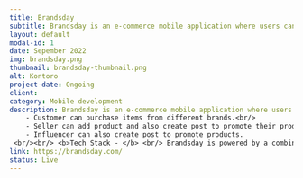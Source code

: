 ```yaml
---
title: Brandsday
subtitle: Brandsday is an e-commerce mobile application where users can purchase items from different brands.
layout: default
modal-id: 1
date: Sepember 2022
img: brandsday.png
thumbnail: brandsday-thumbnail.png
alt: Kontoro
project-date: Ongoing
client: 
category: Mobile development
description: Brandsday is an e-commerce mobile application where users can find products from a wide range of brands and connect with sellers in one place. There are three user type namely, Customers, Sellers and Influencers<br/><br/> <b>Key Features - </b> <br/> 
    - Customer can purchase items from different brands.<br/>
    - Seller can add product and also create post to promote their products.<br/>
    - Influencer can also create post to promote products.
 <br/><br/> <b>Tech Stack - </b> <br/> Brandsday is powered by a combination of React Native on the frontend, Ruby on Rails on the backend, and Magento for e-commerce management. 
link: https://brandsday.com/
status: Live
---
```

